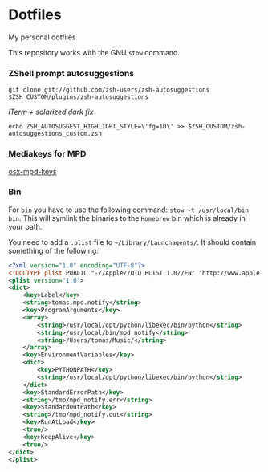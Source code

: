 # Dotfiles
My personal dotfiles

This repository works with the GNU `stow` command.

### ZShell prompt autosuggestions
```
git clone git://github.com/zsh-users/zsh-autosuggestions $ZSH_CUSTOM/plugins/zsh-autosuggestions
```
_iTerm + solarized dark fix_
```
echo ZSH_AUTOSUGGEST_HIGHLIGHT_STYLE=\'fg=10\' >> $ZSH_CUSTOM/zsh-autosuggestions_custom.zsh 
```

### Mediakeys for MPD
[osx-mpd-keys](https://github.com/pushrax/osxmpdkeys)

### Bin
For `bin` you have to use the following command: `stow -t /usr/local/bin bin`.
This will symlink the binaries to the `Homebrew` bin which is already in your path.

You need to add a `.plist` file to `~/Library/Launchagents/`.
It should contain something of the following:

```xml
<?xml version="1.0" encoding="UTF-8"?>
<!DOCTYPE plist PUBLIC "-//Apple//DTD PLIST 1.0//EN" "http://www.apple.com/DTDs/PropertyList-1.0.dtd">
<plist version="1.0">
<dict>
    <key>Label</key>
    <string>tomas.mpd.notify</string>
    <key>ProgramArguments</key>
    <array>
        <string>/usr/local/opt/python/libexec/bin/python</string>
        <string>/usr/local/bin/mpd_notify</string>
        <string>/Users/tomas/Music/</string>
    </array>
    <key>EnvironmentVariables</key>
    <dict>
        <key>PYTHONPATH</key>
        <string>/usr/local/opt/python/libexec/bin/python</string>
    </dict>
    <key>StandardErrorPath</key>
    <string>/tmp/mpd_notify.err</string>
    <key>StandardOutPath</key>
    <string>/tmp/mpd_notify.out</string>
    <key>RunAtLoad</key>
    <true/>
    <key>KeepAlive</key>
    <true/>
</dict>
</plist>
```
